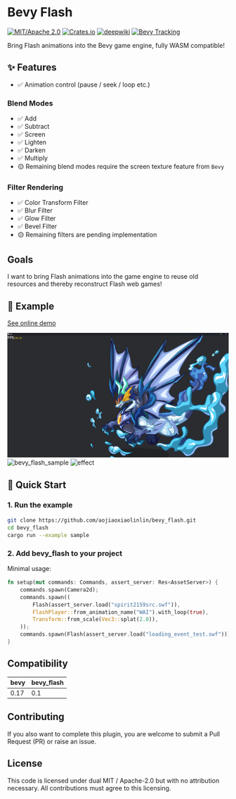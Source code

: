 # Bevy Flash

[![MIT/Apache 2.0](https://img.shields.io/badge/license-MIT%2FApache-blue.svg)](https://github.com/aojiaoxiaolinlin/bevy_flash/#license)
[![Crates.io](https://img.shields.io/crates/v/bevy_flash.svg)](https://crates.io/crates/bevy_flash)
[![deepwiki](https://deepwiki.com/badge.svg)](https://deepwiki.com/aojiaoxiaolinlin/bevy_flash)
[![Bevy Tracking](https://img.shields.io/badge/Bevy%20tracking-main-lightblue)](https://github.com/bevyengine/bevy/blob/main/docs/plugins_guidelines.md#main-branch-tracking)

Bring Flash animations into the Bevy game engine, fully WASM compatible!

## ✨ Features

- ✅ Animation control (pause / seek / loop etc.)  

### Blend Modes
- ✅ Add
- ✅ Subtract
- ✅ Screen
- ✅ Lighten
- ✅ Darken
- ✅ Multiply
- 🟡 Remaining blend modes require the screen texture feature from  `Bevy`

### Filter Rendering
- ✅ Color Transform Filter
- ✅ Blur Filter
- ✅ Glow Filter
- ✅ Bevel Filter
- 🟡 Remaining filters are pending implementation

## Goals

I want to bring Flash animations into the game engine to reuse old resources and thereby reconstruct Flash web games!


## 📸 Example
[See online demo](https://aojiaoxiaolinlin.github.io/bevy_flash_demo/)

![show_case](./docs/Readme/xiao_hai_shen_long.png)
![bevy_flash_sample](https://github.com/user-attachments/assets/8bf354d0-0c7b-4bce-bd2f-65fb0fcbc590)
![effect](./docs/Readme/filter_effect.gif)

## 🚀 Quick Start

### 1. Run the example

```bash
git clone https://github.com/aojiaoxiaolinlin/bevy_flash.git
cd bevy_flash
cargo run --example sample
```

### 2. Add bevy_flash to your project

Minimal usage:

```rust
fn setup(mut commands: Commands, assert_server: Res<AssetServer>) {
    commands.spawn(Camera2d);
    commands.spawn((
        Flash(assert_server.load("spirit2159src.swf")),
        FlashPlayer::from_animation_name("WAI").with_loop(true),
        Transform::from_scale(Vec3::splat(2.0)),
    ));
    commands.spawn(Flash(assert_server.load("loading_event_test.swf")));
}
```

## Compatibility
|bevy|bevy_flash|
|--|--|
|0.17|0.1|


## Contributing
If you also want to complete this plugin, you are welcome to submit a Pull Request (PR) or raise an issue.  

## License

This code is licensed under dual MIT / Apache-2.0 but with no attribution necessary. All contributions must agree to this licensing.
